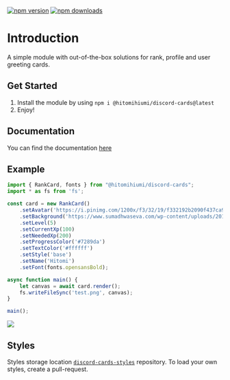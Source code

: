 <a href="https://www.npmjs.com/package/@hitomihiumi/discord-cards"><img src="https://img.shields.io/npm/v/@hitomihiumi/discord-cards.svg?maxAge=3600" alt="npm version" /></a>
<a href="https://www.npmjs.com/package/@hitomihiumi/discord-cards"><img src="https://img.shields.io/npm/dt/@hitomihiumi/discord-cards.svg?maxAge=3600" alt="npm downloads" /></a>
# Introduction
A simple module with out-of-the-box solutions for rank, profile and user greeting cards.

## Get Started

1. Install the module by using `npm i @hitomihiumi/discord-cards@latest`
2. Enjoy!

## Documentation

You can find the documentation [here](https://docs.hitomihiumi.xyz/)

## Example

```ts
import { RankCard, fonts } from "@hitomihiumi/discord-cards";
import * as fs from 'fs';

const card = new RankCard()
    .setAvatar('https://i.pinimg.com/1200x/f3/32/19/f332192b2090f437ca9f49c1002287b6.jpg')
    .setBackground('https://www.sumadhwaseva.com/wp-content/uploads/2013/10/Grey-Background-Website-Wallpapers-600x200.jpg')
    .setLevel(5)
    .setCurrentXp(100)
    .setNeededXp(200)
    .setProgressColor('#7289da')
    .setTextColor('#ffffff')
    .setStyle('base')
    .setName('Hitomi')
    .setFont(fonts.opensansBold);

async function main() {
    let canvas = await card.render();
    fs.writeFileSync('test.png', canvas);
}

main();
```

![](https://i.imgur.com/3Um8Ncc.png)

## Styles

Styles storage location [`discord-cards-styles`](https://github.com/hitomihiumi/discord-cards-styles/tree/master) repository. To load your own styles, create a pull-request.
